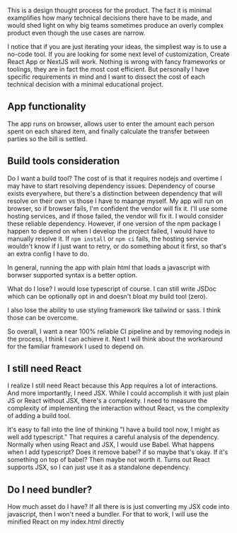 This is a design thought process for the product. The fact it is minimal
examplifies how many technical decisions there have to be made, and 
would shed light on why big teams sometimes produce an overly complex
product even though the use cases are narrow.

I notice that if you are just iterating your ideas, the simpliest way
is to use a no-code tool. If you are looking for some next level of 
customization, Create React App or NextJS will work. Nothing is wrong
with fancy frameworks or toolings, they are in fact the most cost
efficient. But personally I have specific requirements in mind and I want
to dissect the cost of each technical decision with a minimal educational
project.

## App functionality

The app runs on browser, allows user to enter the amount each person spent
on each shared item, and finally calculate the transfer between 
parties so the bill is settled. 

## Build tools consideration

Do I want a build tool? The cost of is that it requires nodejs and overtime
I may have to start resolving dependency issues. Dependency of course
exists everywhere, but there's a distinction between dependency that
will resolve on their own vs those I have to maange myself. My app will
run on browser, so if browser fails, I'm confident the vendor will fix it. 
I'll use some hosting services, and if those failed, the vendor will fix it.
I would consider these reliable dependency. However, if one version of the npm
package I happen to depend on when I develop the project failed, I would have
to manually resolve it. If `npm install` or `npm ci` fails, the hosting service
wouldn't know if I just want to retry, or do something about it first, so that's 
an extra config I have to do. 

In general, running the app with plain html that loads a javascript with
borwser supported syntax is a better option. 

What do I lose? I would lose typescript of course. I can still write
JSDoc which can be optionally opt in and doesn't bloat my build tool (zero).

I also lose the ability to use styling framework like tailwind or sass. I think
those can be overcome.

So overall, I want a near 100% reliable CI pipeline and by removing nodejs
in the process, I think I can achieve it. Next I will think about the workaround
for the familiar framework I used to depend on.

## I still need React

I realize I still need React because this App requires a lot of interactions. 
And more importantly, I need JSX. While I could accomplish it with just plain JS
or React without JSX, there's a complexity. I need to measure the complexity of
implementing the interaction without React, vs the complexity of adding a build tool.

It's easy to fall into the line of thinking "I have a build tool now, I might as well
add typescript." That requires a careful analysis of the dependency. Normally when
using React and JSX, I would use Babel. What happens when I add typescript? Does 
it remove babel? if so maybe that's okay. If it's something on top of babel? Then
maybe not worth it. Turns out React supports JSX, so I can just use it as a standalone
dependency.

## Do I need bundler?

How much asset do I have? If all there is is just converting my JSX code into
javascript, then I won't need a bundler. For that to work, I will use the
minified React on my index.html directly